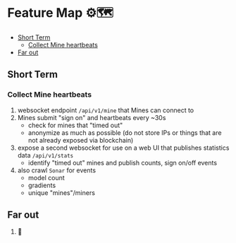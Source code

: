 # Feature Map ⚙️🗺

<!-- TOC depthFrom:2 -->

- [Short Term](#short-term)
    - [Collect Mine heartbeats](#collect-mine-heartbeats)
- [Far out](#far-out)

<!-- /TOC -->

## Short Term

### Collect Mine heartbeats

1. websocket endpoint `/api/v1/mine` that Mines can connect to
1. Mines submit "sign on" and heartbeats every ~30s
    * check for mines that "timed out"
    * anonymize as much as possible (do not store IPs or things that are not already exposed via blockchain)
1. expose a second websocket for use on a web UI that publishes statistics data `/api/v1/stats`
    * identify "timed out" mines and publish counts, sign on/off events
1. also crawl `Sonar` for events
    * model count
    * gradients
    * unique "mines"/miners

## Far out

1. 🤔